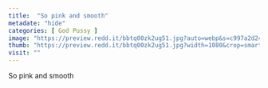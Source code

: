 ```yaml
---
title:  "So pink and smooth"
metadate: "hide"
categories: [ God Pussy ]
image: "https://preview.redd.it/bbtq00zk2ug51.jpg?auto=webp&s=c997a2d240595e44b91288f66828f5c2d1967d68"
thumb: "https://preview.redd.it/bbtq00zk2ug51.jpg?width=1080&crop=smart&auto=webp&s=c0c8b68c27b7e66a3ed4898987542c1c3d993ac6"
visit: ""
---
```

So pink and smooth
